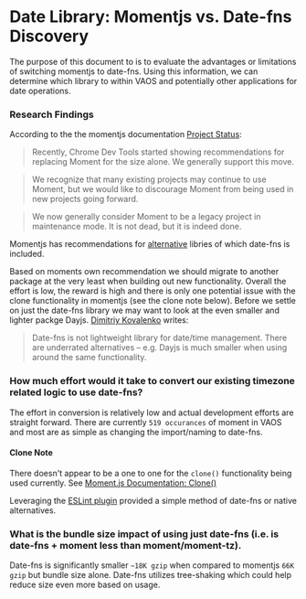 # Date Library: Momentjs vs. Date-fns Discovery

The purpose of this document to is to evaluate the advantages or limitations of switching momentjs to date-fns.
Using this information, we can determine which library to within VAOS and potentially other applications for date operations. 

### Research Findings 

According to the the momentjs documentation [Project Status](https://momentjs.com/docs/):

> Recently, Chrome Dev Tools started showing recommendations for replacing Moment for the size alone. We generally support this move.

> We recognize that many existing projects may continue to use Moment, but we would like to discourage Moment from being used in new projects going forward.

> We now generally consider Moment to be a legacy project in maintenance mode. It is not dead, but it is indeed done.

Momentjs has recommendations for [alternative](https://momentjs.com/docs/#/-project-status/recommendations/) libries of which date-fns is included.

Based on moments own recommendation we should migrate to another package at the very least when building out new functionality. 
Overall the effort is low, the reward is high and there is only one potential issue with the clone functionality in momentjs (see the clone note below).
Before we settle on just the date-fns library we may want to look at the even smaller and lighter packge Dayjs. 
[Dimitriy Kovalenko](https://dev.to/dmtrkovalenko/you-might-not-need-date-fns-23f7) writes: 

> Date-fns is not lightweight library for date/time management. There are underrated alternatives – e.g. Dayjs is much smaller when using around the same functionality.

### How much effort would it take to convert our existing timezone related logic to use date-fns?

The effort in conversion is relatively low and actual development efforts are straight forward. 
There are currently `519 occurances` of moment in VAOS and most are as simple as changing the import/naming to date-fns. 

#### Clone Note
There doesn't appear to be a one to one for the `clone()` functionality being used currently. See [Moment.js Documentation: Clone()](https://momentjs.com/docs/#/parsing/moment-clone/)

Leveraging the [ESLint plugin](https://github.com/you-dont-need/You-Dont-Need-Momentjs#eslint-plugin) provided a simple method of date-fns or native alternatives.

### What is the bundle size impact of using just date-fns (i.e. is date-fns + moment less than moment/moment-tz).

Date-fns is significantly smaller `~18K gzip` when compared to momentjs `66K gzip` but bundle size alone.
Date-fns utilizes tree-shaking which could help reduce size even more based on usage. 
